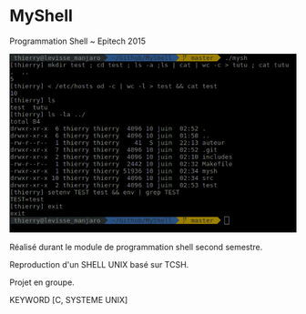# MyShell
Programmation Shell ~ Epitech 2015

![Preview](/Preview.png "Preview")

Réalisé durant le module de programmation shell second semestre.

Reproduction d'un SHELL UNIX basé sur TCSH.

Projet en groupe.

KEYWORD [C, SYSTEME UNIX]
